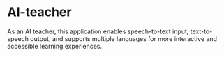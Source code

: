 # AI-teacher
As an AI teacher, this application enables speech-to-text input, text-to-speech output, and supports multiple languages for more interactive and accessible learning experiences.
